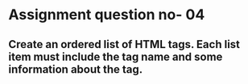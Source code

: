 # Assignment question no- 04

## Create an ordered list of HTML tags. Each list item must include the tag name and some information about the tag.
